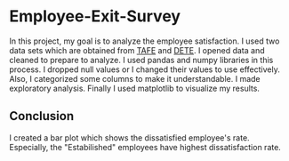 # Employee-Exit-Survey

In this project, my goal is to analyze the employee satisfaction. I used two data sets which are obtained from [TAFE](https://data.gov.au/dataset/ds-qld-89970a3b-182b-41ea-aea2-6f9f17b5907e/details?q=exit%20survey) and [DETE](https://data.gov.au/dataset/ds-qld-fe96ff30-d157-4a81-851d-215f2a0fe26d/details?q=exit%20survey).
I opened data and cleaned to prepare to analyze. I used pandas and numpy libraries in this process. I dropped null values or I changed their values to use effectively. Also, I categorized some columns to make it understandable. I made exploratory analysis. Finally I used matplotlib to visualize my results.

## Conclusion

I created a bar plot which shows the dissatisfied employee's rate. Especially, the "Estabilished" employees have highest dissatisfaction rate.
